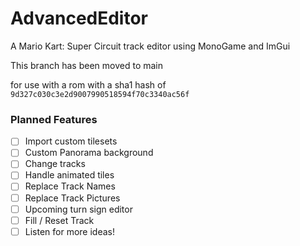 # AdvancedEditor
A Mario Kart: Super Circuit track editor using MonoGame and ImGui

This branch has been moved to main

for use with a rom with a sha1 hash of `9d327c030c3e2d9007990518594f70c3340ac56f`

### Planned Features
- [ ] Import custom tilesets
- [ ] Custom Panorama background
- [ ] Change tracks
- [ ] Handle animated tiles
- [ ] Replace Track Names
- [ ] Replace Track Pictures
- [ ] Upcoming turn sign editor
- [ ] Fill / Reset Track
- [ ] Listen for more ideas!
